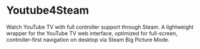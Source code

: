 # Youtube4Steam

Watch YouTube TV with full controller support through Steam.
A lightweight wrapper for the YouTube TV web interface, optimized for full-screen, controller-first navigation on desktop via Steam Big Picture Mode.
